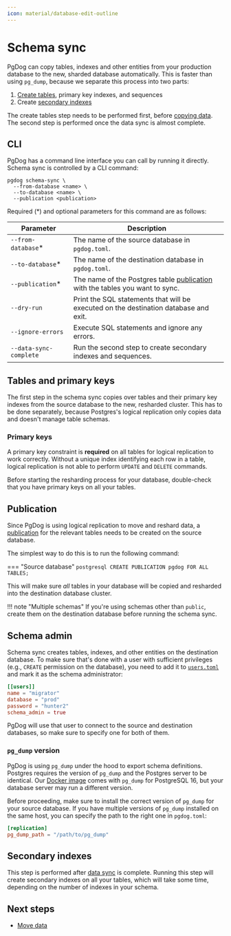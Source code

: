 ```yaml
---
icon: material/database-edit-outline
---
```

# Schema sync

PgDog can copy tables, indexes and other entities from your production database to the new, sharded database automatically. This is faster than using `pg_dump`, because we separate this process into two parts:

1. [Create tables](#tables-and-primary-keys), primary key indexes, and sequences
2. Create [secondary indexes](#secondary-indexes)

The create tables step needs to be performed first, before [copying data](hash.md). The second step is performed once the data sync is almost complete.

## CLI

PgDog has a command line interface you can call by running it directly. Schema sync is controlled by a CLI command:

```
pgdog schema-sync \
  --from-database <name> \
  --to-database <name> \
  --publication <publication>
```

Required (*) and optional parameters for this command are as follows:

| Parameter | Description |
|-|-|
| `--from-database`* | The name of the source database in `pgdog.toml`. |
| `--to-database`* | The name of the destination database in `pgdog.toml`. |
| `--publication`* | The name of the Postgres table [publication](#publication) with the tables you want to sync. |
| `--dry-run` | Print the SQL statements that will be executed on the destination database and exit. |
| `--ignore-errors` | Execute SQL statements and ignore any errors. |
| `--data-sync-complete` | Run the second step to create secondary indexes and sequences. |

## Tables and primary keys

The first step in the schema sync copies over tables and their primary key indexes from the source database to the new, resharded cluster. This has to be done separately, because Postgres's logical replication only copies data and doesn't manage table schemas.

### Primary keys

A primary key constraint is **required** on all tables for logical replication to work correctly. Without a unique index identifying each row in a table, logical replication is not able to perform `UPDATE` and `DELETE` commands.

Before starting the resharding process for your database, double-check that you have primary keys on all your tables.

## Publication

Since PgDog is using logical replication to move and reshard data, a [publication](https://www.postgresql.org/docs/current/sql-createpublication.html) for the relevant tables needs to be created on the source database.

The simplest way to do this is to run the following command:

=== "Source database"
    ```postgresql
    CREATE PUBLICATION pgdog FOR ALL TABLES;
    ```

This will make sure _all_ tables in your database will be copied and resharded into the destination database cluster.

!!! note "Multiple schemas"
    If you're using schemas other than `public`, create them on the destination database before running the schema sync.

## Schema admin

Schema sync creates tables, indexes, and other entities on the destination database. To make sure that's done with a user with sufficient privileges (e.g., `CREATE` permission on the database), you need to add it to [`users.toml`](../../../configuration/users.toml/users.md) and mark it as the schema administrator:

```toml
[[users]]
name = "migrator"
database = "prod"
password = "hunter2"
schema_admin = true
```

PgDog will use that user to connect to the source and destination databases, so make sure to specify one for both of them.

### `pg_dump` version

PgDog is using `pg_dump` under the hood to export schema definitions. Postgres requires the version of `pg_dump` and the Postgres server to be identical. Our [Docker image](../../../installation.md) comes with `pg_dump` for PostgreSQL 16, but your database server may run a different version.

Before proceeding, make sure to install the correct version of `pg_dump` for your source database. If you have multiple versions of `pg_dump` installed on the same host, you can specify the path to the right one in `pgdog.toml`:

```toml
[replication]
pg_dump_path = "/path/to/pg_dump"
```

## Secondary indexes

This step is performed after [data sync](hash.md) is complete. Running this step will create secondary indexes on all your tables, which will take some time, depending on the number of indexes in your schema.

## Next steps

- [Move data](hash.md)

